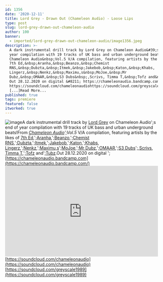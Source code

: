 ```yaml
---
id: 1356
date: '2020-12-11'
title: Lord Grey - Drawn Out (Chameleon Audio) - Loose Lips
type: post
slug: lord-grey-drawn-out-chameleon-audio
author: 100
banner:
  - imported/lord-grey-drawn-out-chameleon-audio/image1356.jpeg
description: >-
  A dark instrumental drill track by Lord Grey on Chameleon Audio&#39;s end of
  year compilation with 19 tracks of UK bass and urban underground beats! From
  Chameleon Audio&nbsp;Vol.5 V/A compilation, featuring artists by the likes of
  7th Ed,&nbsp;Aranha,&nbsp;Beanzo,&nbsp;Chemist
  RNS,&nbsp;Dubzta,&nbsp;Itmek,&nbsp;Jakebob,&nbsp;Katon,&nbsp;Khabs,
  Lingerz,&nbsp;Nenkz,&nbsp;Maximu,s&nbsp;MoJoe,&nbsp;Mr
  Dubz,&nbsp;OMAAR,&nbsp;S3 Dubs&nbsp;,Scrivs, Timma T,&nbsp;Tofz and&nbsp;Tubz.
  Out 28.12.2020 on digital &#8211; https://chameleonaudio.bandcamp.com
  https://soundcloud.com/chameleonaudiohttps://soundcloud.com/greyscale1989
  [...]Read More...
published: true
tags: premiere
featured: false
itworked: true
---
```

![image](../imported/lord-grey-drawn-out-chameleon-audio/image1356.jpeg)A dark instrumental drill track by [Lord Grey](https://soundcloud.com/greyscale1989) on Chameleon Audio';s end of year compilation with 19 tracks of UK bass and urban underground beats!From [_Chameleon Audio_](https://chameleonaudio.bandcamp.com)_';Vol.5_ V/A compilation, featuring artists by the likes of [7th Ed](https://soundcloud.com/seventh_ed),';[Aranha](https://soundcloud.com/aranha-uk),';[Beanzo](https://soundcloud.com/beanzouk),';[Chemist RNS](https://soundcloud.com/chemist_rns),';[Dubzta](https://soundcloud.com/dubzta-beats),';[Itmek](https://soundcloud.com/itmek),';[Jakebob](https://soundcloud.com/hr6jakebob),';[Katon](https://soundcloud.com/katondnb),';[Khabs](https://soundcloud.com/khabss), [Lingerz](https://soundcloud.com/lingerz),';[Nenkz](https://soundcloud.com/nenkz),';[Maximu,s](https://soundcloud.com/max-maximilian-wilson)';[MoJoe](https://soundcloud.com/mojoeca),';[Mr Dubz](https://soundcloud.com/mrdubz),';[OMAAR](https://soundcloud.com/prodomaar),';[S3 Dubs](https://soundcloud.com/s3dubs)';,[Scrivs](https://soundcloud.com/scrivsdj), [Timma T](https://soundcloud.com/timmatdj),';[Tofz](https://soundcloud.com/tofz) and';[Tubz](https://soundcloud.com/tubz-tu).Out 28.12.2020 on digital '; [https://chameleonaudio.bandcamp.com](https://chameleonaudio.bandcamp.com/)<iframe width='100%' height='300' scrolling='no' frameborder='no' allow='autoplay' src='https://w.soundcloud.com/player/?url=https%3A//api.soundcloud.com/tracks/945659902&color=%23ff5500&auto_play=false&hide_related=false&show_comments=true&show_user=true&show_reposts=false&show_teaser=true'></iframe>  
[https://soundcloud.com/chameleonaudio](https://soundcloud.com/chameleonaudio)  
[https://soundcloud.com/greyscale1989](https://soundcloud.com/greyscale1989)